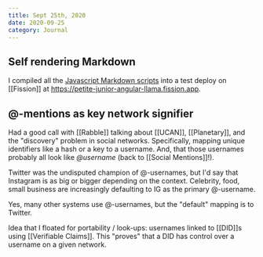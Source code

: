 ```yaml
---
title: Sept 25th, 2020
date: 2020-09-25
category: Journal
---
```


## Self rendering Markdown

I compiled all the [Javascript Markdown scripts](https://talk.fission.codes/t/self-rendering-markdown-docs-library-research/1032) into a test deploy on [[Fission]] at https://petite-junior-angular-llama.fission.app.
## @-mentions as key network signifier

Had a good call with [[Rabble]] talking about [[UCAN]], [[Planetary]], and the "discovery" problem in social networks. Specifically, mapping unique identifiers like a hash or a key to a username. And, that those usernames probably all look like _@username_ (back to [[Social Mentions]]!).

Twitter was the undisputed champion of @-usernames, but I'd say that Instagram is as big or bigger depending on the context. Celebrity, food, small business are increasingly defaulting to IG as the primary @-username.

Yes, many other systems use @-usernames, but the "default" mapping is to Twitter.

Idea that I floated for portability / look-ups: usernames linked to [[DID]]s using [[Verifiable Claims]]. This "proves" that a DID has control over a username on a given network.